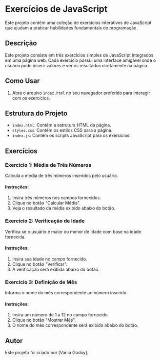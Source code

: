 
# Exercícios de JavaScript

Este projeto contém uma coleção de exercícios interativos de JavaScript que ajudam a praticar habilidades fundamentais de programação. 

## Descrição

Este projeto consiste em três exercícios simples de JavaScript integrados em uma página web. Cada exercício possui uma interface amigável onde o usuário pode inserir valores e ver os resultados diretamente na página.

## Como Usar

1. Abra o arquivo `index.html` no seu navegador preferido para interagir com os exercícios.

## Estrutura do Projeto

- `index.html`: Contém a estrutura HTML da página.
- `styles.css`: Contém os estilos CSS para a página.
- `index.js`: Contém os scripts JavaScript para os exercícios.

## Exercícios

### Exercício 1: Média de Três Números

Calcula a média de três números inseridos pelo usuário.

#### Instruções:
1. Insira três números nos campos fornecidos.
2. Clique no botão "Calcular Média".
3. Veja o resultado da média exibido abaixo do botão.

### Exercício 2: Verificação de Idade

Verifica se o usuário é maior ou menor de idade com base na idade fornecida.

#### Instruções:
1. Insira sua idade no campo fornecido.
2. Clique no botão "Verificar".
3. A verificação será exibida abaixo do botão.

### Exercício 3: Definição de Mês

Informa o nome do mês correspondente ao número inserido.

#### Instruções:
1. Insira um número de 1 a 12 no campo fornecido.
2. Clique no botão "Mostrar Mês".
3. O nome do mês correspondente será exibido abaixo do botão.

## Autor

Este projeto foi criado por [Vania Godoy].


